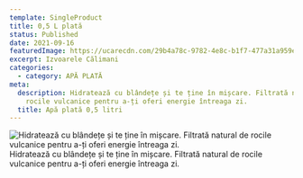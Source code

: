 ```yaml
---
template: SingleProduct
title: 0,5 L plată
status: Published
date: 2021-09-16
featuredImage: https://ucarecdn.com/29b4a78c-9782-4e8c-b1f7-477a31a959e9/
excerpt: Izvoarele Călimani
categories:
  - category: APĂ PLATĂ
meta:
  description: Hidratează cu blândețe și te ține în mișcare. Filtrată natural de
    rocile vulcanice pentru a-ți oferi energie întreaga zi.
  title: Apă plată 0,5 litri
---
```

![Hidratează cu blândețe și te ține în mișcare. Filtrată natural de rocile vulcanice pentru a-ți oferi energie întreaga zi.](https://ucarecdn.com/b695c107-af74-4300-bcea-fce0336ea618/ "Hidratează cu blândețe și te ține în mișcare. Filtrată natural de rocile vulcanice pentru a-ți oferi energie întreaga zi.")
Hidratează cu blândețe și te ține în mișcare. Filtrată natural de rocile vulcanice pentru a-ți oferi energie întreaga zi.